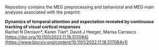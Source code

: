 Repository contains the MEG preprocessing and behavioral and MEG main analyses associated with the preprint:<br>

<strong>Dynamics of temporal attention and expectation revealed by continuous tracking of visual cortical responses</strong><br>
Rachel N Denison*, Karen Tian*, David J Heeger, Marisa Carrasco<br>
[https://doi.org/10.1101/2022.11.18.517084](https://www.biorxiv.org/content/10.1101/2022.11.18.517084v1)
